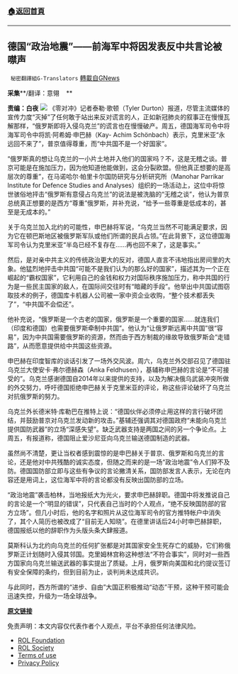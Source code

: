###  [:house:返回首頁](https://github.com/ourhimalayas/txt)
---


## 德国“政治地震”——前海军中将因发表反中共言论被噤声
` 秘密翻譯組G-Translators` [轉載自GNews](https://gnews.org/zh-hans/1898931/)

**采集****/翻译：意翎    **

**责编：白夜**
![](https://assets.gnews.org/wp-content/uploads/2022/01/image-1901.png)
《零对冲》记者泰勒·歌顿（Tyler Durton）报道，尽管主流媒体的宣传力度“灭掉”了任何敢于站出来反对谎言的人，正如新冠肺炎的叙事正在慢慢瓦解那样，“俄罗斯即将入侵乌克兰”的谎言也在慢慢破产。周五，德国海军司令中将海军司令中将凯·阿希姆·申巴赫（Kay- Achim Schönbach）表示，克里米亚“永远回不来了”，普京值得尊重，而“中共国不是一个好国家”。

“俄罗斯真的想让乌克兰的一小片土地并入他们的国家吗？不，这是无稽之谈。普京可能是在施加压力，因为他知道他能做到，这会分裂欧盟。但他真正想要的是高层次的尊重”，在马诺哈尔·帕里卡尔国防研究与分析研究所（Manohar Parrikar Institute for Defence Studies and Analyses）组织的一场活动上，这位中将惊世骇俗地抨击“俄罗斯有意侵占乌克兰”的说法是被洗脑的“无稽之谈”，他认为普京总统真正想要的是西方“尊重”俄罗斯，并补充说，“给予一些尊重是低成本的，甚至是无成本的。”

关于乌克兰加入北约的可能性，申巴赫将军说，“乌克兰当然不可能满足要求，因为它在顿巴斯地区被俄罗斯军队或他们所谓的民兵占领。”在此背景下，这位德国海军司令认为克里米亚“半岛已经不复存在……再也回不来了，这是事实。”

然后，是对亲中共主义的传统政治更大的反对，德国人直言不讳地指出房间里的大象。他猛烈地抨击中共国“可能不是我们认为的那么好的国家”，描述其为一个正在崛起的“霸权国家”，它利用自己的金钱和权力对国际秩序施加压力，称中共国的行为是一些民主国家的敌人，在国际间交往时有“暗藏的手段”。他举出中共国试图窃取技术的例子，德国库卡机器人公司被一家中资企业收购，“整个技术都丢失了”，“中共国不会偿还”。

他补充说，“俄罗斯是一个古老的国家，俄罗斯是一个重要的国家……就连我们（印度和德国）也需要俄罗斯牵制中共国”。他认为“让俄罗斯远离中共国”很“容易”，因为中共国需要俄罗斯的资源，然而由于西方制裁的缘故导致俄罗斯会“走错路”，从而愿意提供给中共国这些资源。

申巴赫在印度智库的谈话引发了一场外交风波。周六，乌克兰外交部召见了德国驻乌克兰大使安卡·弗尔德赫森（Anka Feldhusen），基辅称申巴赫的言论是“不可接受的”。乌克兰感谢德国自2014年以来提供的支持，以及为解决俄乌武装冲突所做的外交努力，呼吁德国拒绝申巴赫关于克里米亚的评论，称这些评论破坏了乌克兰对抗俄罗斯的努力。

乌克兰外长德米特·库勒巴在推特上说：“德国伙伴必须停止用这样的言行破坏团结，并鼓励普京对乌克兰发动新的攻击。”基辅还强调其对德国政府“未能向乌克兰提供国防武器”的立场“深感失望”。缺乏武器支持是两国之间的另一个争论点。上周五，有报道称，德国阻止爱沙尼亚向乌克兰输送德国制造的武器。

虽然尚不清楚，更让当权者感到震惊的是申巴赫关于普京、俄罗斯和乌克兰的言论，还是他对中共残酷的诚实态度，但随之而来的是一场“政治地震”令人们猝不及防。德国国防部立即与这些有争议的言论撇清关系，国防部发言人表示，无论在内容还是用词上，这位海军中将的言论都没有反映出国防部的立场。

“政治地震”袭击柏林，当地报纸大为光火，要求申巴赫辞职。德国中将发推说自己的言论是一个“明显的错误”，只代表自己当时的个人观点，“绝不反映国防部的官方立场”。但几小时后，他的名字和照片从这位海军司令的官方推特帐户中消失了，其个人简历也被改成了“目前无人知晓”。在德里讲话后24小时申巴赫辞职，德国报纸以他的辞职作为头版头条大肆报道。

莫斯科认为北约向乌克兰的任何扩张都是对其国家安全生死存亡的威胁，它们称俄罗斯正计划随时入侵其邻国。克里姆林宫称这种想法“不符合事实”，同时对一些西方国家向乌克兰输送武器的事实提出了质疑。上月，俄罗斯向美国和北约提议签订有安全保障的条约，但到目前为止，谈判尚未达成共识。

与此同时，西方所谓的“进步、自由”大国正积极推动“动态”干预，这种干预可能会迅速失控，升级为一场全球战争。

**[原文链接](https://www.zerohedge.com/markets/germany-roiled-political-earthquake-navy-chief-resigns-after-saying-putin-deserves-respect)**

 

免责声明：本文内容仅代表作者个人观点，平台不承担任何法律风险。

- [ROL Foundation](https://rolfoundation.org/)
- [ROL Society](https://rolsociety.org/)
- [Terms of use](https://gnews.org/terms-of-use-3/)
- [Privacy Policy](https://gnews.org/privacy-policy/)
